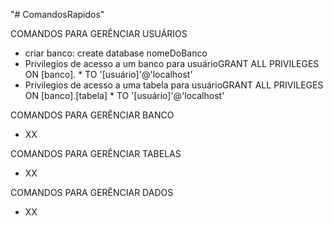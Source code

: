 "# ComandosRapidos" 

COMANDOS PARA GERÊNCIAR USUÁRIOS 

<ul>
<li>criar banco: create database nomeDoBanco</li>
<li> Privilegios de acesso a um banco para usuárioGRANT ALL PRIVILEGES ON [banco]. * TO '[usuário]'@'localhost'</li>
<li> Privilegios de acesso a uma tabela para usuárioGRANT ALL PRIVILEGES ON [banco].[tabela] * TO '[usuário]'@'localhost'</li>
</ul>

COMANDOS PARA GERÊNCIAR BANCO

<ul>
<li>XX</li>
</ul>

COMANDOS PARA GERÊNCIAR TABELAS
<ul>
<li>XX</li>
</ul>


COMANDOS PARA GERÊNCIAR DADOS
<ul>
<li>XX</li>
</ul>